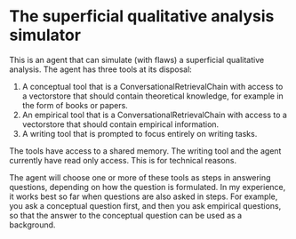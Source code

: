 # The superficial qualitative analysis simulator

This is an agent that can simulate (with flaws) a superficial qualitative analysis. 
The agent has three tools at its disposal:
1. A conceptual tool that is a ConversationalRetrievalChain with access to a vectorstore that should contain theoretical knowledge, for example in the form of books or papers.
2. An empirical tool that is a ConversationalRetrievalChain with access to a vectorstore that should contain empirical information.
3. A writing tool that is prompted to focus entirely on writing tasks.

The tools have access to a shared memory. 
The writing tool and the agent currently have read only access. 
This is for technical reasons.

The agent will choose one or more of these tools as steps in answering questions, depending on how the question is formulated.
In my experience, it works best so far when questions are also asked in steps. 
For example, you ask a conceptual question first, and then you ask empirical questions, so that the answer to the conceptual question can be used as a background.
